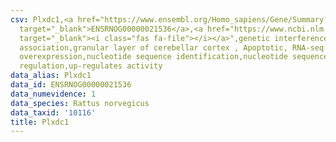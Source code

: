 ```yaml
---
csv: Plxdc1,<a href="https://www.ensembl.org/Homo_sapiens/Gene/Summary?db=core;g=ENSRNOG00000021536"
  target="_blank">ENSRNOG00000021536</a>,<a href="https://www.ncbi.nlm.nih.gov/pubmed/30467350"
  target="_blank"><i class="fas fa-file"></i></a>",genetic interference,functional
  association,granular layer of cerebellar cortex , Apoptotic, RNA-seq assay, hsf-1
  overexpression,nucleotide sequence identification,nucleotide sequence identification,transcriptional
  regulation,up-regulates activity
data_alias: Plxdc1
data_id: ENSRNOG00000021536
data_numevidence: 1
data_species: Rattus norvegicus
data_taxid: '10116'
title: Plxdc1
---
```

